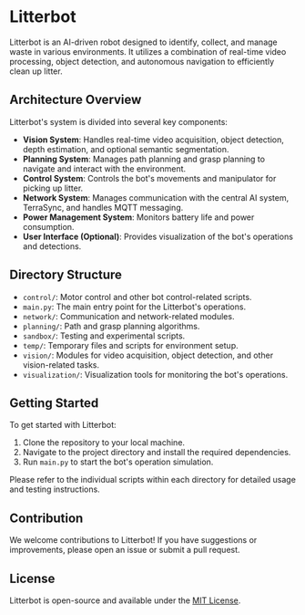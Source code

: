 # Litterbot

Litterbot is an AI-driven robot designed to identify, collect, and manage waste in various environments. It utilizes a combination of real-time video processing, object detection, and autonomous navigation to efficiently clean up litter.

## Architecture Overview

Litterbot's system is divided into several key components:

- **Vision System**: Handles real-time video acquisition, object detection, depth estimation, and optional semantic segmentation.
- **Planning System**: Manages path planning and grasp planning to navigate and interact with the environment.
- **Control System**: Controls the bot's movements and manipulator for picking up litter.
- **Network System**: Manages communication with the central AI system, TerraSync, and handles MQTT messaging.
- **Power Management System**: Monitors battery life and power consumption.
- **User Interface (Optional)**: Provides visualization of the bot's operations and detections.

## Directory Structure

- `control/`: Motor control and other bot control-related scripts.
- `main.py`: The main entry point for the Litterbot's operations.
- `network/`: Communication and network-related modules.
- `planning/`: Path and grasp planning algorithms.
- `sandbox/`: Testing and experimental scripts.
- `temp/`: Temporary files and scripts for environment setup.
- `vision/`: Modules for video acquisition, object detection, and other vision-related tasks.
- `visualization/`: Visualization tools for monitoring the bot's operations.

## Getting Started

To get started with Litterbot:

1. Clone the repository to your local machine.
2. Navigate to the project directory and install the required dependencies.
3. Run `main.py` to start the bot's operation simulation.

Please refer to the individual scripts within each directory for detailed usage and testing instructions.

## Contribution

We welcome contributions to Litterbot! If you have suggestions or improvements, please open an issue or submit a pull request.

## License

Litterbot is open-source and available under the [MIT License](https://github.com/keviv8/litterbot/blob/main/LICENSE).
